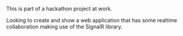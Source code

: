 This is part of a hackathon project at work.

Looking to create and show a web application that has some realtime
collaboration making use of the SignalR library.